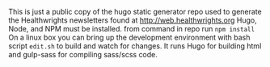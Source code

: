 This is just a public copy of the hugo static generator repo used to generate the Healthwrights newsletters found at http://web.healthwrights.org
Hugo, Node, and NPM must be installed.
from command in repo run `npm install`
On a linux box you can bring up the development environment with
bash script `edit.sh`  to build and watch for changes.  It runs Hugo for building html and gulp-sass for compiling sass/scss code.
